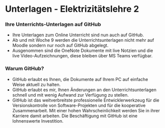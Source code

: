 # Unterlagen - Elektrizitätslehre 2 

### Ihre Unterrichts-Unterlagen auf GitHub
- Ihre Unterlagen zum Online Unterricht sind nun auch auf GitHub. 
- Ab und mit Woche 9 werden die Unterrichtsunterlagen nicht mehr auf Moodle sondern nur noch auf GitHub abgelegt.
- Ausgenommen sind die OneNote Dokumente mit live Notzien und die live Video-Aufzeichnungen, diese bleiben über MS Teams verfügbar.

### Warum GitHub?
- GitHub erlaubt es Ihnen, die Dokumente auf Ihrem PC auf einfache Weise aktuell zu halten.
- GitHub erlaubt es mir, Ihnen Änderungen an den Unterrichtsunterlagen schnell und mit wenig Aufwand zur Verfügung zu stellen.
- GitHub ist das weitverbreitste professionelle Entwicklerwerkzeug für die Versionskontrolle von Software-Projekten und für die kooperative Zusammenarbeit. Mit einer hohen Wahrscheinlichkeit werden Sie in ihrer Karriere damit arbeiten. Die Beschäftigung mit GitHub ist eine lohnenswerte Investition.  
